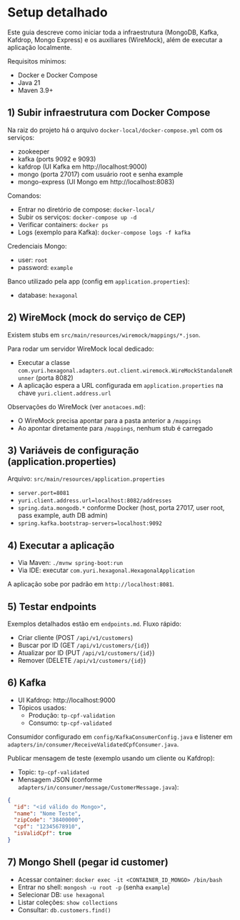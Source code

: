 # Setup detalhado

Este guia descreve como iniciar toda a infraestrutura (MongoDB, Kafka, Kafdrop, Mongo Express) e os auxiliares (WireMock), além de executar a aplicação localmente.

Requisitos mínimos:
- Docker e Docker Compose
- Java 21
- Maven 3.9+

## 1) Subir infraestrutura com Docker Compose

Na raiz do projeto há o arquivo `docker-local/docker-compose.yml` com os serviços:
- zookeeper
- kafka (ports 9092 e 9093)
- kafdrop (UI Kafka em http://localhost:9000)
- mongo (porta 27017) com usuário root e senha example
- mongo-express (UI Mongo em http://localhost:8083)

Comandos:
- Entrar no diretório de compose: `docker-local/`
- Subir os serviços: `docker-compose up -d`
- Verificar containers: `docker ps`
- Logs (exemplo para Kafka): `docker-compose logs -f kafka`

Credenciais Mongo:
- user: `root`
- password: `example`

Banco utilizado pela app (config em `application.properties`):
- database: `hexagonal`

## 2) WireMock (mock do serviço de CEP)

Existem stubs em `src/main/resources/wiremock/mappings/*.json`.

Para rodar um servidor WireMock local dedicado:
- Executar a classe `com.yuri.hexagonal.adapters.out.client.wiremock.WireMockStandaloneRunner` (porta 8082)
- A aplicação espera a URL configurada em `application.properties` na chave `yuri.client.address.url`

Observações do WireMock (ver `anotacoes.md`):
- O WireMock precisa apontar para a pasta anterior a `/mappings`
- Ao apontar diretamente para `/mappings`, nenhum stub é carregado

## 3) Variáveis de configuração (application.properties)

Arquivo: `src/main/resources/application.properties`
- `server.port=8081`
- `yuri.client.address.url=localhost:8082/addresses`
- `spring.data.mongodb.*` conforme Docker (host, porta 27017, user root, pass example, auth DB admin)
- `spring.kafka.bootstrap-servers=localhost:9092`

## 4) Executar a aplicação

- Via Maven: `./mvnw spring-boot:run`
- Via IDE: executar `com.yuri.hexagonal.HexagonalApplication`

A aplicação sobe por padrão em `http://localhost:8081`.

## 5) Testar endpoints

Exemplos detalhados estão em `endpoints.md`. Fluxo rápido:
- Criar cliente (POST `/api/v1/customers`)
- Buscar por ID (GET `/api/v1/customers/{id}`)
- Atualizar por ID (PUT `/api/v1/customers/{id}`)
- Remover (DELETE `/api/v1/customers/{id}`)

## 6) Kafka

- UI Kafdrop: http://localhost:9000
- Tópicos usados:
  - Produção: `tp-cpf-validation`
  - Consumo: `tp-cpf-validated`

Consumidor configurado em `config/KafkaConsumerConfig.java` e listener em `adapters/in/consumer/ReceiveValidatedCpfConsumer.java`.

Publicar mensagem de teste (exemplo usando um cliente ou Kafdrop):
- Topic: `tp-cpf-validated`
- Mensagem JSON (conforme `adapters/in/consumer/message/CustomerMessage.java`):
```json
{
  "id": "<id válido do Mongo>",
  "name": "Nome Teste",
  "zipCode": "38400000",
  "cpf": "12345678910",
  "isValidCpf": true
}
```

## 7) Mongo Shell (pegar id customer)

- Acessar container: `docker exec -it <CONTAINER_ID_MONGO> /bin/bash`
- Entrar no shell: `mongosh -u root -p` (senha `example`)
- Selecionar DB: `use hexagonal`
- Listar coleções: `show collections`
- Consultar: `db.customers.find()`
